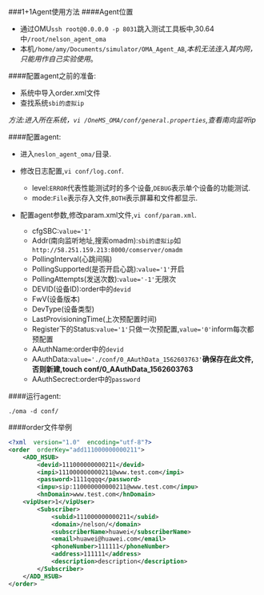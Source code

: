 ###1+1Agent使用方法
####Agent位置
* 通过OMU`ssh root@0.0.0.0 -p 8031`跳入测试工具板中,30.64中`/root/nelson_agent_oma`
* 本机`/home/amy/Documents/simulator/OMA_Agent_AB`,*本机无法连入其内网，只能用作自己实验使用*。

####配置agent之前的准备:
* 系统中导入order.xml文件
* 查找系统`sbi的虚拟ip`

*方法:进入所在系统，`vi /OneMS_OMA/conf/general.properties`,查看南向监听ip*


####配置agent:
* 进入`neslon_agent_oma/`目录.
* 修改日志配置,`vi conf/log.conf`.
	- level:`ERROR`代表性能测试时的多个设备,`DEBUG`表示单个设备的功能测试.
	- mode:`File`表示存入文件,`BOTH`表示屏幕和文件都显示.

* 配置agent参数,修改param.xml文件,`vi conf/param.xml`.
	- cfgSBC:`value='1'`
	- Addr(南向监听地址,搜索omadm):`sbi的虚拟ip`如`http://58.251.159.213:8000/comserver/omadm`
	- PollingInterval(心跳间隔)
	- PollingSupported(是否开启心跳):`value='1'`开启
	- PollingAttempts(发送次数):`value='-1'`无限次
	- DEVID(设备ID):order中的`devid`
	- FwV(设备版本)
	- DevType(设备类型)
	- LastProvisioningTime(上次预配置时间)
	- Register下的Status:`value='1'`只做一次预配置,`value='0'`inform每次都预配置
	- AAuthName:order中的`devid`
	- AAuthData:`value='./conf/0_AAuthData_1562603763'`**确保存在此文件,否则新建,touch conf/0_AAuthData_1562603763**
	- AAuthSecrect:order中的`password`	

####运行agent:

`./oma -d conf/`

####order文件举例
```xml
<?xml  version="1.0"  encoding="utf-8"?>
<order  orderKey="add111000000000211">  
    <ADD_HSUB>  
        <devid>111000000000211</devid>    
        <impi>111000000000211@www.test.com</impi>    
        <password>1111qqqq</password>    
        <impu>sip:110000000000211@www.test.com</impu>    
        <hnDomain>www.test.com</hnDomain>    
	<vipUser>1</vipUser>
        <Subscriber>  
            <subid>111000000000211</subid>    
            <domain>/nelson/</domain>    
            <subscriberName>huawei</subscriberName>    
            <email>huawei@huawei.com</email>    
            <phoneNumber>111111</phoneNumber>    
            <address>111111</address>    
            <description>description</description>  
        </Subscriber>  
    </ADD_HSUB>  
</order>
```
